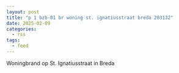 ```yaml
---
layout: post
title: "p 1 bzb-01 br woning st. ignatiusstraat breda 203132"
date: 2025-02-09
categories: 
  - rss
tags: 
  - feed
---
```


Woningbrand op St. Ignatiusstraat in Breda
